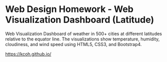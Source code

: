 # Web Design Homework - Web Visualization Dashboard (Latitude)
Web Visualization Dashboard of weather in 500+ cities at different latitudes relative to the equator line. The visualizations show temperature, humidity, cloudiness, and wind speed using HTML5, CSS3, and Bootstrap4.

https://kcoh.github.io/

